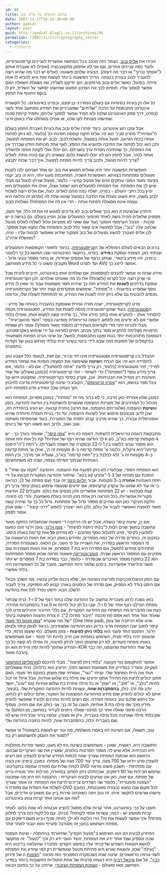 ```yaml
---
id: 89
title: עולמם המופלא של אליס ובוב
date: 2007-11-17T10:24:20+00:00
author: gadial
layout: post
guid: http://gadial.blogli.co.il/archives/95
permalink: /2007/11/17/cryptography_intro/
categories:
  - קריפטולוגיה
---
```

הכירו את [אליס ובוב](http://he.wikipedia.org/wiki/%D7%90%D7%9C%D7%99%D7%A1_%D7%95%D7%91%D7%95%D7%91). הצמד הזה מככב בכל המחשה אפשרית לעניינים קריפטוגרפיים, ולעוד כמה עניינים אחרים, וגם אני לא אחמוק מהקונבנציה (ואפילו לא אעברת אותם ל"אסתר וברוך" או דבר מה דומה). הבעיה שלהם פשוטה: לאליס יש דבר מה שהיא רוצה להעביר לבוב בצורה בטוחה. הדרך הפשוטה ביותר לעשות זאת היא להביא לו אותו פיזית. בפועל, כאשר אליס ובוב מרוחקים, הם יזדקקו לשליח, ואז נשאלת השאלה האם אפשר לסמוך עליו. תוסיפו לכך את הסיכון הפעוט שמישהו יסתער על השליח, יתן לו בוקס ויחטוף את החפץ.

כל אלו הן בעיות בסיסיות גם בעולם המודרני בן זמננו, ובפרט באינטרנט. כל תקשורת אינטרנט מתבססת על הרבה "שליחים" שמעבירים את המידע ממחשב אחד לשני (בפרט, דרך ספק האינטרנט שלנו) ולא תמיד אפשר לסמוך עליהם; ותמיד קיימת סכנה שמישהו מצותת לקו שלנו, או אפילו משתלט עליו באופן זדוני.

אבל עזבו רגע אינטרנט. כיצד יפתרו אליס ובוב את בעיית העברת החפץ בעולם ה"אמיתי"? פתרון סביר הוא זה: אליס תיקח קופסה חסינת-כל (כלומר, לא ניתן לפתוח אותה בכוח הזרוע), תנעל אותה במנעול, ותשלח לבוב. לבוב יש את המפתח למנעול, ולכן הוא יכול לפתוח את התיבה ולהוציא את החפץ; לאף אחד מכוחות הזדון שבדרך אין את המפתח, כך שהתיבה חסרת ערך בשבילם. הם יוכלו אולי לקחת אותה ולהשליך אותה לנהר, אבל לחפץ הם לא יוכלו לעשות כלום. נשארנו רק עם בעיה אחת: לאליס צריך להיות מנעול, ולבוב צריך להיות מפתח למנעול. איך דבר שכזה יתבצע?

האפשרות הפשוטה יותר היא שאליס תפגוש את בוב יום אחד ושניהם ילכו לקנות מנעולים ומפתחות בצוותא. האפשרות השניה, המחוכמת מעט יותר, היא זו: בוב יקנה מבעוד מועד המוני עותקים זהים של מנעול קפיצי - כלומר, מנעול שניתן לנעול גם מבלי שיש לך את המפתח. את המפתח למנעולים הוא ישמור אצלו, ואילו את המנעולים הוא יפיץ בכל רחבי העולם - בפרט, ישלח כמה מהם לאליס. כעת, אם אליס רוצה לשלוח לבוב משהו, היא פשוט נועלת את התיבה במנעול שהוא שלח לה (ומרגע זה והלאה היא עצמה אינה מסוגלת לפתוח אותה - הרי אין לה את המפתח!) ושולחת לבוב.

היתרון שבשיטה זו הוא בכך שאליס ובוב לא צריכים לפגוש זה את זה כלל, אף פעם; מספיק שלאליס תהיה גישה לאחד מהמוני המנעולים שבוב הפיץ בעולם. גם בגישה זו יש סכנות - הנוכל הערמומי אוסקר (עוד שם שאני לא ממציא) עלול לשלוח לאליס מנעול שכתוב עליו "בוב", אבל למעשה אינו קשור כלל לבוב והמפתח שלו נמצא אצל אוסקר. לכן אליס תצטרך להשיג מנעולים של בוב ממקור שידוע שאפשר לבטוח עליו - נניח, ממשלת ארה"ב?

ברוכים הבאים לעולם המופלא של ה[קריפטוגרפיה](http://he.wikipedia.org/wiki/%D7%A7%D7%A8%D7%99%D7%A4%D7%98%D7%95%D7%92%D7%A8%D7%A4%D7%99%D7%94). בניגוד לתאורי הקופסאות והמנעולים שנתתי כאן, הצפנה עוסקת ב**מידע**. בפרט, בהקשר האינטרנטי שבו המושג כל כך רלוונטי בימינו, זהו מידע בינארי, שנתון כרצף של אפסים ואחדות, או בתור מספר טבעי גדול - פשוט כי כל מידע ממוחשב (מקובץ Word ועד לסרט AVI) אפשר לייצג כך.

מידע שכזה אי אפשר להכניס לקופסאות; אם שולחים אותו באינטרנט, חייבים להניח שכל מי שרק רוצה יוכל לקרוא (ולשנות!) את כל מה שאנחנו שולחים. לכן הקריפטוגרפיה עוסקת בדרכים **לשנות** את המידע הזה כך שיהיה חסר משמעות עבור מי שאין לו מידע נוסף שמסייע בפיענוח - ה"מפתח". שימושים מתקדמים קצת יותר של הקריפטוגרפיה מנסים להבטיח גם שלא ניתן יהיה לשנות את המידע, או להתחזות לשולח שלו, וכדומה.

פרט לקריפטוגרפיה, ישנה תורה אחרת שעוסקת בהעברה בטוחה של מידע - ה[סטגנוגרפיה](http://he.wikipedia.org/wiki/%D7%A1%D7%98%D7%92%D7%A0%D7%95%D7%92%D7%A8%D7%A4%D7%99%D7%94). בעוד שהקריפטוגרפיה מנסה לשנות את המידע, הסטגנוגרפיה מנסה להסתיר אותו - להחביא אותו בתוך מידע אחר, כך שיהיה קשה למצוא אותו, ואפילו בלתי אפשרי אם לא יודעים מה לחפש. דוגמה טריוויאלית מופיעה בספר "השד מהשביעית" - מבלי להרוס יותר מדי לקוראים העתידיים (הספר מאוד מומלץ!) אומר רק שאחת הדמויות מצליחה להחביא מסר בתוך מכתב תמים למראה על ידי שימוש באקרוסטיכון. דוגמאות מתוחכמות יותר בנות זמננו מתבססות, למשל, על שינוי הביט הפחות משמעותי בפיקסלים של תמונות (מה שבא לידי ביטוי בשינוי זניח ובלתי מורגש בגוון של נקודות בתמונה).

ההבדל בין קריפטוגרפיה וסטגנוגרפיה אינו חד וברור; עם זאת, לטעמי כלל אצבע טוב להפרדה הוא זה: אם הכרת ה**שיטה** ששימשה את המצפין הופכת את שחזור המידע למיידי, זוהי סטגנוגרפיה (כלומר, רק צריך לדעת "איפה להסתכל"). אם לא - כלומר, אם צריך מידע נוסף ("המפתח") כדי לשחזר - זוהי קריפטוגרפיה (וכמובן ששילוב של שתי השיטות רק מגדיל את הבטיחות). אכן, עקרון בסיסי בקריפטוגרפיה, שמצוטט חיש-קל בכל ספר בנושא, הוא "[עקרון קרקהופס](http://he.wikipedia.org/wiki/%D7%A2%D7%A7%D7%A8%D7%95%D7%9F_%D7%A7%D7%A8%D7%A7%D7%94%D7%95%D7%A4%D7%A1)", הקובע כי שיטה קריפטוגרפית צריכה להיבחן תוך הנחה שכל המידע פרט למפתח ידוע.

כמובן שלא אמרתי כאן הרבה, כי לא ברור מה זה "מפתח"; במובן מסויים, המפתח הוא מכלול כל המרכיבים של מערכת ההצפנה שעשויים להשתנות בין הודעה להודעה, בזמן ש**שיטת** ההצפנה (אלגוריתם ההצפנה, אם תרצו) נותרת קבועה. יש הגיון בהפרדה הזו, שכן לרוב מבצעים מימוש יעיל לשיטת ההצפנה, עד כדי בניית חומרה מיוחדת שהיא אופטימלית עבורה, כך שהיא מרכיב קבוע יחסית של המערכת, בעוד שהמפתח משתנה שוב ושוב, ולרוב הוא פשוט רצף של ביטים.

מתבקשת דוגמה טריוויאלית להצפנה. דוגמה כזו היא "[צופן קיסר](http://he.wikipedia.org/wiki/%D7%A6%D7%95%D7%A4%D7%9F_%D7%A7%D7%99%D7%A1%D7%A8)", שאומר בערך כך - יש לך הודעה שהיא רצף של אותיות? קח כל אות והזז אותה k מקומות קדימה בא"ב, כש-k (ה"היסט") הוא מספר טבעי כלשהו בין 1 ל-22 (במקרה של השפה העברית), ו"הזזה קדימה"היא ציקלית, כלומר א' מוזזת קדימה ב-4 מקומות זה ה', ואילו ש' מוזזת קדימה ב-4 מקומות זה ג' (לא לבלבל בין "הזזה קדימה" בא"ב, שעליה אני מדבר, ובין הזזת האותיות שבתוך המילה עצמה, שבה לא משתמשים).

k הוא המפתח הסודי, שבלעדיו לא ניתן לפענח את ההצפנה. ההודעה "תקפו עם שחר" הופכת עם מפתח של 3 ל-"גתרט קע בכא". שיחזור ההודעה המקורית מבוצע על ידי הזזת האותיות **אחורה** ב-3 מקומות. עבור [יוליוס קיסר](http://he.wikipedia.org/wiki/%D7%99%D7%95%D7%9C%D7%99%D7%95%D7%A1_%D7%A7%D7%99%D7%A1%D7%A8) זה עבד (עם מפתח של 3), כנראה כי אז עוד לא שמעו על עיקרון קרקהופס; אם יודעים שנעשה שימוש בצופן קיסר צריך רק קצת סבלנות - יש 22 מפתחות אפשריים ולכן מנסים את כולם. מקבלים 22 הודעות מקוריות אפשריות; ככל הנראה רק אחת מהן תהיה בעלת משמעות, והרי לנו פיצוח. הלקח העיקרי כאן הוא שחייבים מספר גדול של מפתחות. גדול כל כך עד שיהיה קשה מאוד למפצח האפשרי לעבור על כולם, ולכן הוא ייצטרך לחפש "דרכי קיצור" - שגם אותן אסור לספק.

אם כן, שיטת קיסר כושלת, אבל יש לה הרחבה די פשוטה שהתגלתה כחזקה מאוד ונחשבה במשך שנים רבות ל"בלתי ניתנת לפיצוח" - [צופן ויז'נר](http://he.wikipedia.org/wiki/%D7%A6%D7%95%D7%A4%D7%9F_%D7%95%D7%99%D7%96%27%D7%A0%D7%A8). צופן ויז'נר זהה כמעט לחלוטין לקיסר, פרט לתעלול נוסף ומחוכם - לא מזיזים **כל** אות קדימה באותו היסט. במקום זה, בוחרים סדרה של כמה מספרים, ומזיזים באופן הבא: את האות הראשונה על פי המספר הראשון בסדרה, את השנייה על פי השני, וכן הלאה. כשנגמרת הסדרה, מתחילים מחדש (למשל, אם הסדרה היא בת 7 מספרים, אז את האות השמינית שוב מסיטים עם המספר הראשון שבה). [קומבינטוריקה](http://he.wikipedia.org/wiki/%D7%A7%D7%95%D7%9E%D7%91%D7%99%D7%A0%D7%98%D7%95%D7%A8%D7%99%D7%A7%D7%94) פשוטה מראה שכאן מספר המפתחות הוא 22 בחזקת מספר האיברים שבסדרה - כלומר, כבר בסדרה בת 7 מספרים יש יותר משני מיליארד אפשרויות. בימים שלפני היות המחשב, מעבר על כל האפשרויות היה בלתי אפשרי.

עם הזמן התגלו טכניקות לפריצת השיטה הזו, שלא ניכנס אליהן עכשיו. מה השלב הבא? אם היסט בודד לא הספיק, ואם סדרה של היסטים באורך קבוע לא הספיקה, צריך לעבור לשלב הבא: היסט נפרד לכל אות בהודעה!

בואו נשכח לרגע מעברית ונחשוב על ההודעה שלנו בתור רצף של 0 ו-1. נניח שבתור מפתח הגרלנו רצף אחר של 0 ו-1, שבו כל תו יכול להיות או 0 או 1 בהסתברות אחידה. כעת אנו מחברים את המפתח עם ההודעה המקורית, עם כללי החיבור הרגילים פרט לכך שאחד ועוד אחד הוא אפס (זה מכונה "חיבור מודולו 2"). זו צורת ההצגה הפשוטה ביותר של מה שנקרא "[צופן פנקס חד פעמי](http://he.wikipedia.org/wiki/%D7%A4%D7%A0%D7%A7%D7%A1_%D7%97%D7%93_%D7%A4%D7%A2%D7%9E%D7%99)" (One time pad), ואינו אלא הרחבה של צופן קיסר למצב שבו המפתח ארוך בדיוק כמו ההודעה שמצפינים. בניגוד לצופן קיסר ולצופן ויז'נר, הפנקס החד פעמי הוא **בלתי ניתן לפיצוח** - צופן מושלם. כפי ששמו מרמז, כדי שהצופן יהיה בלתי פציח, השימוש במפתח אכן חייב להיות חד פעמי - אם משתמשים באותו מפתח פעמיים, לא רק שהצופן הופך לניתן לפיצוח, זה אפילו לא קשה כל כך (המידע שהופך להיות זמין מיידית הוא ה-XOR של שתי ההודעות שהוצפנו, וזה כבר הרבה מאוד).

אפשר להתקומם נגד הטענה "בלתי ניתן לפיצוח". מבלי להיכנס ל[פורמליזם המתמטי](http://he.wikipedia.org/wiki/%D7%A1%D7%95%D7%93%D7%99%D7%95%D7%AA_%D7%9E%D7%95%D7%A9%D7%9C%D7%9E%D7%AA) (שקיים, ומגדיר במדוייק את משמעות המושג הזה), הרעיון הוא כדלהלן. נניח ששאלתם אותי מה חיית המחמד שלי. עניתי "כגר", ואמרתי שזה מוצפן בפנקס חד פעמי. האם אתם יכולים לדעת מה החיה? אתם יודעים שזו מילה בת שלוש אותיות, אבל איזו? זה יכול להיות "כלב", או "זאב", או "שפן" או כל מילה אחרת בת שלוש אותיות (גם "עכג", השד יודע מה זה). כולן, **בהסתברות שווה**, עשויות להיות ההודעה המקורית שלי. בקיצור, אתם לא יכולים להפיק שום מידע מההודעה המוצפנת על המקור; אתם יכולים רק לנחש, וכל ניחוש שלכם טוב באותה המידה. אם רוצים להיות טהרנים ולהגיד שאפשר להפיק מידע מכך שזו מילה בת 3 אותיות, חשבו על זה כך: אני כותב את שם החיה, מוסיף הרבה סימני שאלה אחר כך (סימני שאלה ניתנים לקידוד במחשב, מן הסתם) עד שקיבלתי מילה שארוכה מכל מילה בעברית, ורק אז מצפין. עכשיו ברור שכל חיה שיש לה שם בעברית יכלה, בהסתברות שווה, להיות כתובה בהודעה שלי.

טוב, תשאלו, אם השיטה הזו באמת מושלמת, מה עוד יש לעשות בהצפנה? אי אפשר לסגור את העסק ולהשתמש רק בה?

התשובה היא, ראשית, שאכן - משתמשים בשיטה הזו לא מעט, כאשר סודיות מוחלטת היא הכרחית. אלא שיש לה מספר חסרונות בולטים, שאציין את שני העיקריים שבהם. הראשון הוא שכמות המפתח שצריך שווה לכמות המידע שרוצים להצפין: אם רוצים להצפין סרט וידאו של 700 מגה, צריך עוד 700 מגה של מפתח. כמובן, בימינו אין בעיה לקחת שליח עם מזוודה עמוסה בתקליטוני DVD עם מפתחות - חשבון פשוט מראה שחמש חבילות של 50 דיסקים, שבהחלט ניתן לסחוב במזוודה, מכילות יותר מטרה-בייט של מפתח. עם זאת, כאן אנו מגיעים לבעיה העיקרית - ההצפנה הזו היא מה שמכונה "הצפנה סימטרית", כלומר שני הצדדים צריכים לדעת את המפתח. זה אומר שצריך לשלוח את השליח עם מזוודת ה-DVD (בצורה מאובטחת, כמובן) לכל מקום שבו נמצא מישהו שרוצים לתקשר איתו. זה טוב ויפה כשאנחנו שירות ביון עם משאבים אדירים, אבל מה אם אנחנו אתר קניות צנוע באינטרנט?

חשבו על כך: באינטרנט, אתר קניות שלא מסוגל להציע אבטחה לא שווה כלום. לאתר קניות ממוצע יש - כמה, עשרות אלפי לקוחות? (נניח). עם כל לקוח כזה צריך לחלוק מפתח? איך אפשר לעשות את זה? הרי הלקוח לא ילך לאיזה סניף ויביא משם דיסקים עם מפתח וישתמש בהם; זה מסורבל ומעייף והוא יעבור לאתר אחר.

הפתרון לבעיה הזו הוא השימוש ב"מנעול הקפיץ" שתיארתי בהתחלה - שיטת הצפנה שבה מספיק שצד אחד ידע את המפתח, והצד השני ידע רק איך "לנעול". זה מתקשר לנושא הוצאות השורש שדיברתי עליו בפוסט הקודם: מתברר שהעלאה בריבוע היא "נעילה" שכזו, והוצאת שורש היא פתיחת מנעול שאפשרית רק למי שיודע את המפתח של פירוק n לשני גורמיו הראשוניים. שיטה שכזו (שבמקרה הספציפי הזה מכונה "[הצפנת רבין](http://he.wikipedia.org/wiki/%D7%94%D7%A6%D7%A4%D7%A0%D7%AA_%D7%A8%D7%91%D7%99%D7%9F)", על שם [מיכאל רבין](http://he.wikipedia.org/wiki/%D7%9E%D7%99%D7%9B%D7%90%D7%9C_%D7%A8%D7%91%D7%99%D7%9F)) היא דוגמה פרטית של אחת התגליות החשובות ביותר במדעי המחשב מאז ומעולם - [הצפנת המפתח הציבורי](http://he.wikipedia.org/wiki/%D7%9E%D7%A4%D7%AA%D7%97_%D7%A6%D7%99%D7%91%D7%95%D7%A8%D7%99). ארחיב על כך בפעם הבאה.